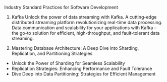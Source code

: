 Industry Standard Practices for Software Development

1. Kafka
Unlock the power of data streaming with Kafka. A cutting-edge distributed streaming platform revolutionizing real-time data processing. Data communication and scalability for your applications with Kafka – the go-to solution for efficient, high-throughput, and fault-tolerant data streaming.

2. Mastering Database Architecture: A Deep Dive into Sharding, Replication, and Partitioning Strategies
- Unlock the Power of Sharding for Seamless Scalability
- Replication Strategies: Enhancing Performance and Fault Tolerance
- Dive Deep into Data Partitioning: Strategies for Efficient Management